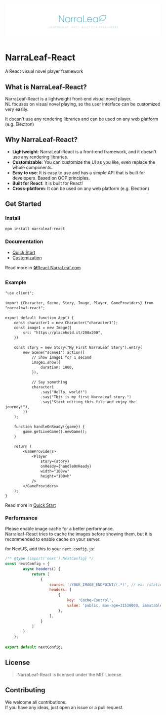 ![](./docs/nlr-logo-banner.png)

# NarraLeaf-React

A React visual novel player framework

## What is NarraLeaf-React?

NarraLeaf-React is a lightweight front-end visual novel player.  
NL focuses on visual novel playing, so the user interface can be customized very easily.

It doesn't use any rendering libraries and can be used on any web platform (e.g. Electron)

## Why NarraLeaf-React?

- **Lightweight**: NarraLeaf-React is a front-end framework, and it doesn't use any rendering libraries.
- **Customizable**: You can customize the UI as you like, even replace the whole components.
- **Easy to use**: It is easy to use and has a simple API that is built for developers. Based on OOP principles.
- **Built for React**: It is built for React!
- **Cross-platform**: It can be used on any web platform (e.g. Electron)

## Get Started

### Install

```bash
npm install narraleaf-react
```

### Documentation

- [Quick Start](./docs/quick-start.md)
- [Customization](./docs/customization.md)

Read more in [🛠React.NarraLeaf.com](https://react.narraleaf.com)

### Example

```tsx
"use client";

import {Character, Scene, Story, Image, Player, GameProviders} from "narraleaf-react";

export default function App() {
    const character1 = new Character("character1");
    const image1 = new Image({
        src: "https://placehold.it/200x200",
    })

    const story = new Story("My First NarraLeaf Story").entry(
        new Scene("scene1").action([
            // Show image1 for 1 second
            image1.show({
                duration: 1000,
            }),

            // Say something
            character1
                .say("Hello, world!")
                .say("This is my first NarraLeaf story.")
                .say("Start editing this file and enjoy the journey!"),
        ])
    );

    function handleOnReady({game}) {
        game.getLiveGame().newGame();
    }

    return (
        <GameProviders>
            <Player
                story={story}
                onReady={handleOnReady}
                width="100vw"
                height="100vh"
            />
        </GameProviders>
    );
}
```

Read more in [Quick Start](./docs/quick-start.md)

### Performance

Please enable image cache for a better performance.  
Narraleaf-React tries to cache the images before showing them, but it is recommended to enable cache on your server.

for NextJS, add this to your `next.config.js`:

```js
/** @type {import('next').NextConfig} */
const nextConfig = {
        async headers() {
            return [
                {
                    source: '/YOUR_IMAGE_ENDPOINT/(.*)', // ex: /static/images/(.*)
                    headers: [
                        {
                            key: 'Cache-Control',
                            value: 'public, max-age=31536000, immutable',
                        },
                    ],
                }
            ]
        }
    };

export default nextConfig;
```

## License

> NarraLeaf-React is licensed under the MIT License.

## Contributing

We welcome all contributions.  
If you have any ideas, just open an issue or a pull request.


